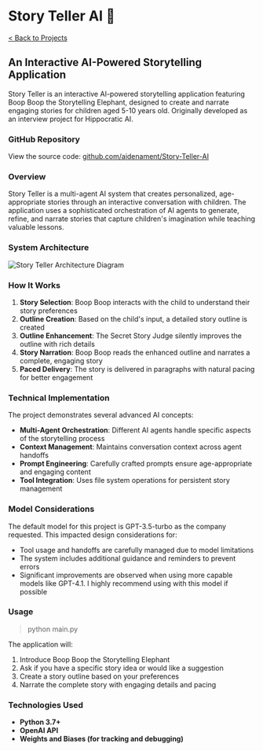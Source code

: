 # Story Teller AI 🐘

[< Back to Projects](/projects)

## An Interactive AI-Powered Storytelling Application

Story Teller is an interactive AI-powered storytelling application featuring Boop Boop the Storytelling Elephant, designed to create and narrate engaging stories for children aged 5-10 years old. Originally developed as an interview project for Hippocratic AI.

### GitHub Repository

View the source code: [github.com/aidenament/Story-Teller-AI](https://github.com/aidenament/Story-Teller-AI)

### Overview

Story Teller is a multi-agent AI system that creates personalized, age-appropriate stories through an interactive conversation with children. The application uses a sophisticated orchestration of AI agents to generate, refine, and narrate stories that capture children's imagination while teaching valuable lessons.

### System Architecture

![Story Teller Architecture Diagram](/images/Diagram.png)

### How It Works

1. **Story Selection**: Boop Boop interacts with the child to understand their story preferences
2. **Outline Creation**: Based on the child's input, a detailed story outline is created
3. **Outline Enhancement**: The Secret Story Judge silently improves the outline with rich details
4. **Story Narration**: Boop Boop reads the enhanced outline and narrates a complete, engaging story
5. **Paced Delivery**: The story is delivered in paragraphs with natural pacing for better engagement

### Technical Implementation

The project demonstrates several advanced AI concepts:

- **Multi-Agent Orchestration**: Different AI agents handle specific aspects of the storytelling process
- **Context Management**: Maintains conversation context across agent handoffs
- **Prompt Engineering**: Carefully crafted prompts ensure age-appropriate and engaging content
- **Tool Integration**: Uses file system operations for persistent story management

### Model Considerations

The default model for this project is GPT-3.5-turbo as the company requested. This impacted design considerations for:
- Tool usage and handoffs are carefully managed due to model limitations
- The system includes additional guidance and reminders to prevent errors
- Significant improvements are observed when using more capable models like GPT-4.1. I highly recommend using with this model if possible

### Usage

> python main.py

The application will:

1. Introduce Boop Boop the Storytelling Elephant
2. Ask if you have a specific story idea or would like a suggestion
3. Create a story outline based on your preferences
4. Narrate the complete story with engaging details and pacing

### Technologies Used

- **Python 3.7+**
- **OpenAI API**
- **Weights and Biases (for tracking and debugging)**
